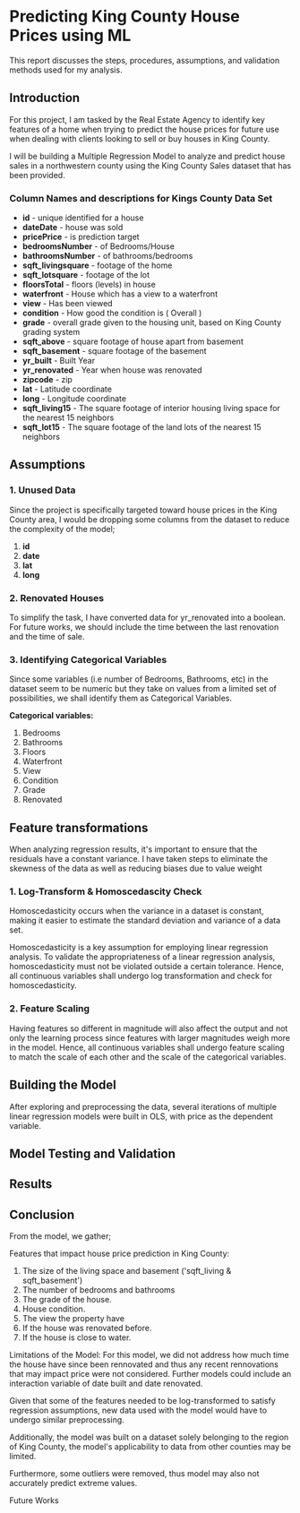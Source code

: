 # Predicting King County House Prices using ML
This report discusses the steps, procedures, assumptions, and validation methods used for my analysis.

## Introduction
For this project, I am tasked by the Real Estate Agency to identify key features of a home when trying to predict the house prices for future use 
when dealing with clients looking to sell or buy houses in King County.

I will be building a Multiple Regression Model to analyze and predict house sales in a northwestern county using the King County Sales dataset that has been provided.

### Column Names and descriptions for Kings County Data Set
* **id** - unique identified for a house
* **dateDate** - house was sold
* **pricePrice** -  is prediction target
* **bedroomsNumber** -  of Bedrooms/House
* **bathroomsNumber** -  of bathrooms/bedrooms
* **sqft_livingsquare** -  footage of the home
* **sqft_lotsquare** -  footage of the lot
* **floorsTotal** -  floors (levels) in house
* **waterfront** - House which has a view to a waterfront
* **view** - Has been viewed
* **condition** - How good the condition is ( Overall )
* **grade** - overall grade given to the housing unit, based on King County grading system
* **sqft_above** - square footage of house apart from basement
* **sqft_basement** - square footage of the basement
* **yr_built** - Built Year
* **yr_renovated** - Year when house was renovated
* **zipcode** - zip
* **lat** - Latitude coordinate
* **long** - Longitude coordinate
* **sqft_living15** - The square footage of interior housing living space for the nearest 15 neighbors
* **sqft_lot15** - The square footage of the land lots of the nearest 15 neighbors

## Assumptions
### 1. Unused Data
Since the project is specifically targeted toward house prices in the King County area, I would be dropping some columns from the dataset to reduce the complexity of the model;
1) **id**
2) **date**
3) **lat**
4) **long**

### 2. Renovated Houses
To simplify the task, I have converted data for yr_renovated into a boolean. For future works, we should include the time between the last renovation and the time of sale.

### 3. Identifying Categorical Variables
Since some variables (i.e number of Bedrooms, Bathrooms, etc) in the dataset seem to be numeric but they take on values from a limited set of possibilities,
we shall identify them as Categorical Variables.

**Categorical variables:**
1) Bedrooms
2) Bathrooms
3) Floors
4) Waterfront
5) View
6) Condition
7) Grade
8) Renovated

## Feature transformations
When analyzing regression results, it's important to ensure that the residuals have a constant variance. I have taken steps to eliminate the skewness of the data as well as reducing biases due to value weight

### 1. Log-Transform & Homoscedascity Check
Homoscedasticity occurs when the variance in a dataset is constant, making it easier to estimate the standard deviation and variance of a data set. 

Homoscedasticity is a key assumption for employing linear regression analysis. To validate the appropriateness of a linear regression analysis, homoscedasticity must not be violated outside a certain tolerance.
Hence, all continuous variables shall undergo log transformation and check for homoscedasticity.

### 2. Feature Scaling
Having features so different in magnitude will also affect the output and not only the learning process since features with larger magnitudes weigh more in the model.
Hence, all continuous variables shall undergo feature scaling to match the scale of each other and the scale of the categorical variables.

## Building the Model
After exploring and preprocessing the data, several iterations of multiple linear regression models were built in OLS, with price as the dependent variable.

## Model Testing and Validation
## Results 
## Conclusion
From the model, we gather;

Features that impact house price prediction in King County:
1. The size of the living space and basement ('sqft_living & sqft_basement')
2. The number of bedrooms and bathrooms
3. The grade of the house.
4. House condition.
5. The view the property have
6. If the house was renovated before.
7. If the house is close to water.

Limitations of the Model: 
For this model, we did not address how much time the house have since been rennovated and thus any recent rennovations that may impact price were not considered. Further models could include an interaction variable of date built and date renovated.

Given that some of the features needed to be log-transformed to satisfy regression assumptions, 
new data used with the model would have to undergo similar preprocessing. 

Additionally, the model was built on a dataset solely belonging to the region of King County, the model's applicability to data from other counties may be limited. 

Furthermore, some outliers were removed, thus model may also not accurately predict extreme values.

Future Works
 
